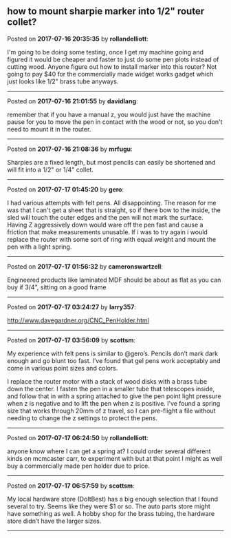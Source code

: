 ## how to mount sharpie marker into 1/2" router collet?
Posted on **2017-07-16 20:35:35** by **rollandelliott**:

I'm going to be doing some testing, once I get my machine going and figured it would be cheaper and faster to just do some pen plots instead of cutting wood. Anyone figure out how to install marker into this router? Not going to pay $40 for the commercially made widget works gadget which just looks like 1/2" brass tube anyways.

---

Posted on **2017-07-16 21:01:55** by **davidlang**:

remember that if you have a manual z, you would just have the machine pause for you to move the pen in contact with the wood or not, so you don't need to mount it in the router.

---

Posted on **2017-07-16 21:08:36** by **mrfugu**:

Sharpies are a fixed length, but most pencils can easily be shortened and will fit into a 1/2" or 1/4" collet.

---

Posted on **2017-07-17 01:45:20** by **gero**:

I had various attempts with felt pens. All disappointing. The reason for me was that I can't get a sheet that is straight, so if there bow to the inside, the sled will touch the outer edges and the pen will not mark the surface. Having Z aggressively down would ware off the pen fast and cause a friction that make measurements unusable. If i was to try again i would replace the router with some sort of ring with equal weight and mount the pen with a light spring.

---

Posted on **2017-07-17 01:56:32** by **cameronswartzell**:

Engineered products like laminated MDF should be about as flat as you can buy if 3/4", sitting on a good frame

---

Posted on **2017-07-17 03:24:27** by **larry357**:

http://www.davegardner.org/CNC_PenHolder.html

---

Posted on **2017-07-17 03:56:09** by **scottsm**:

My experience with felt pens is similar to @gero’s. Pencils don’t mark dark enough and go blunt too fast. I’ve found that gel pens work acceptably and come in various point sizes and colors.

I replace the router motor with a stack of wood disks with a brass tube down the center. I fasten the pen in a smaller tube that telescopes inside, and follow that in with a spring attached to give the pen point light pressure when z is negative and to lift the pen when z is positive. I’ve found a spring size that works through 20mm of z travel, so I can pre-flight a file without needing to change the z settings to protect the pens.

---

Posted on **2017-07-17 06:24:50** by **rollandelliott**:

anyone know where I can get a spring at? I could order several different kinds on mcmcaster carr, to experiment with but at that point I might as well buy a commercially made pen holder due to price.

---

Posted on **2017-07-17 06:57:59** by **scottsm**:

My local hardware store (DoItBest) has a big enough selection that I found several to try. Seems like they were $1 or so.  The auto parts store might have something as well. A hobby shop for the brass tubing, the hardware store didn’t have the larger sizes.

---

